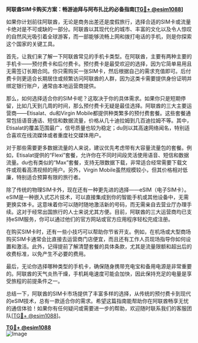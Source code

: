 **阿联酋SIM卡购买方案：畅游迪拜与阿布扎比的必备指南[[TG💪+ @esim1088](https://t.me/s/esim1088)]**

如果你计划前往阿联酋，无论是商务出差还是度假旅行，选择合适的SIM卡或流量卡绝对是不可或缺的一部分。阿联酋以其现代化的城市、丰富的文化以及令人惊叹的自然风光吸引着全球游客，而一部能够流畅上网和拨打电话的手机，则是你探索这个国家的关键工具。

首先，让我们来了解一下阿联酋常见的手机卡类型。在阿联酋，主要有两种主要的手机卡——预付费卡和后付费卡。预付费卡是最受欢迎的选择，因为它简单易用且无需签订长期合同。你只需购买一张SIM卡，然后根据自己的需求充值即可。后付费卡则更适合长期居住或频繁访问阿联酋的人群，因为这类卡需要提供身份证明并绑定银行账户，通常由本地运营商提供。

那么，如何选择适合你的SIM卡呢？这取决于你的具体需求。如果你只是短期停留，比如几天到几周的时间，那么预付费卡无疑是最佳选择。阿联酋的三大主要运营商——Etisalat、du和Virgin Mobile都提供种类繁多的预付费套餐。这些套餐通常包括语音通话、短信和数据流量，价格从几十迪拉姆到几百迪拉姆不等。其中，Etisalat的覆盖范围最广，信号质量也较为稳定；du则以其高速网络闻名，特别适合喜欢在线流媒体或者重度社交媒体用户。

对于那些需要更多数据流量的人来说，建议优先考虑带有大容量流量包的套餐。例如，Etisalat提供的“Flexi”套餐，允许你在不同时间段灵活使用语音、短信和数据流量。du也有类似的“Max”套餐，支持无限数据下载，非常适合经常需要下载文件或观看高清视频的用户。另外，Virgin Mobile虽然规模较小，但其价格相对低廉，特别适合预算有限的旅行者。

除了传统的物理SIM卡外，现在还有一种更先进的选择——eSIM（电子SIM卡）。eSIM是一种嵌入式芯片技术，可以直接集成到你的智能手机或其他设备中，无需更换实体卡。这意味着你可以随时随地激活新的号码，而无需亲自去营业厅办理手续。这对于经常出国旅行的人士来说尤其方便。目前，阿联酋的三大运营商均已支持eSIM服务，你可以通过他们的官方网站或官方应用程序轻松完成注册。

在购买SIM卡时，还有一些小技巧可以帮助你节省开支。例如，在机场或大型商场购买SIM卡通常会比直接去运营商门店便宜，而且还有工作人员现场指导你如何设置和激活。此外，记得提前了解清楚套餐的具体条款，尤其是流量限额和超出后的收费标准，以免产生不必要的费用。

最后，无论你选择哪种类型的手机卡，确保随身携带充电宝和备用电源是非常重要的。阿联酋的天气炎热干燥，手机耗电速度可能会加快，因此保持充足的电量是享受旅程的前提条件之一。

总结一下，阿联酋的SIM卡市场提供了丰富多样的选择，从传统的预付费卡到现代的eSIM技术，总有一款适合你的需求。希望这篇指南能帮助你在阿联酋畅享无忧的通信体验！如果你有任何疑问或需要进一步的帮助，欢迎随时联系我们的客服团队[[TG💪+ @esim1088](https://t.me/s/esim1088)]。

**[TG💪+ @esim1088](https://t.me/s/esim1088)**  
![Image](https://i.postimg.cc/4NQfJmqS/Snipaste-2025-05-13-00-14-12.png)